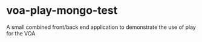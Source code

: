 # voa-play-mongo-test
A small combined front/back end application to demonstrate the use of play for the VOA
